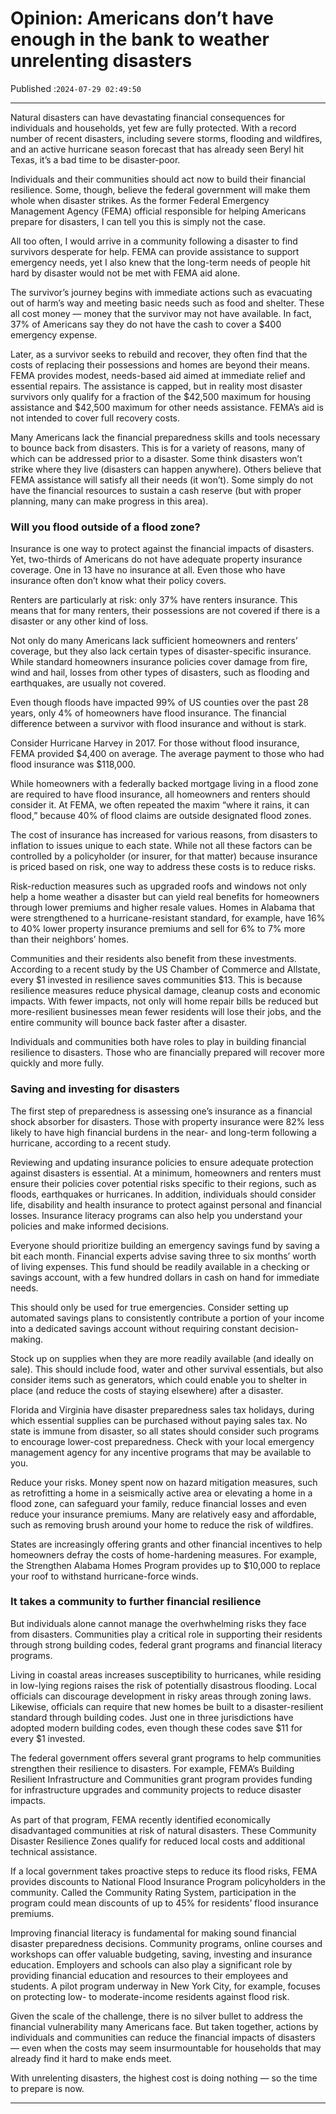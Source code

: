 # Opinion: Americans don’t have enough in the bank to weather unrelenting disasters

Published :`2024-07-29 02:49:50`

---

Natural disasters can have devastating financial consequences for individuals and households, yet few are fully protected. With a record number of recent disasters, including severe storms, flooding and wildfires, and an active hurricane season forecast that has already seen Beryl hit Texas, it’s a bad time to be disaster-poor.

Individuals and their communities should act now to build their financial resilience. Some, though, believe the federal government will make them whole when disaster strikes. As the former Federal Emergency Management Agency (FEMA) official responsible for helping Americans prepare for disasters, I can tell you this is simply not the case.

All too often, I would arrive in a community following a disaster to find survivors desperate for help. FEMA can provide assistance to support emergency needs, yet I also knew that the long-term needs of people hit hard by disaster would not be met with FEMA aid alone.

The survivor’s journey begins with immediate actions such as evacuating out of harm’s way and meeting basic needs such as food and shelter. These all cost money — money that the survivor may not have available. In fact, 37% of Americans say they do not have the cash to cover a $400 emergency expense.

Later, as a survivor seeks to rebuild and recover, they often find that the costs of replacing their possessions and homes are beyond their means. FEMA provides modest, needs-based aid aimed at immediate relief and essential repairs. The assistance is capped, but in reality most disaster survivors only qualify for a fraction of the $42,500 maximum for housing assistance and $42,500 maximum for other needs assistance. FEMA’s aid is not intended to cover full recovery costs.

Many Americans lack the financial preparedness skills and tools necessary to bounce back from disasters. This is for a variety of reasons, many of which can be addressed prior to a disaster. Some think disasters won’t strike where they live (disasters can happen anywhere). Others believe that FEMA assistance will satisfy all their needs (it won’t). Some simply do not have the financial resources to sustain a cash reserve (but with proper planning, many can make progress in this area).

### Will you flood outside of a flood zone?

Insurance is one way to protect against the financial impacts of disasters. Yet, two-thirds of Americans do not have adequate property insurance coverage. One in 13 have no insurance at all. Even those who have insurance often don’t know what their policy covers.

Renters are particularly at risk: only 37% have renters insurance. This means that for many renters, their possessions are not covered if there is a disaster or any other kind of loss.

Not only do many Americans lack sufficient homeowners and renters’ coverage, but they also lack certain types of disaster-specific insurance. While standard homeowners insurance policies cover damage from fire, wind and hail, losses from other types of disasters, such as flooding and earthquakes, are usually not covered.

Even though floods have impacted 99% of US counties over the past 28 years, only 4% of homeowners have flood insurance. The financial difference between a survivor with flood insurance and without is stark.

Consider Hurricane Harvey in 2017. For those without flood insurance, FEMA provided $4,400 on average. The average payment to those who had flood insurance was $118,000.

While homeowners with a federally backed mortgage living in a flood zone are required to have flood insurance, all homeowners and renters should consider it. At FEMA, we often repeated the maxim “where it rains, it can flood,” because 40% of flood claims are outside designated flood zones.

The cost of insurance has increased for various reasons, from disasters to inflation to issues unique to each state. While not all these factors can be controlled by a policyholder (or insurer, for that matter) because insurance is priced based on risk, one way to address these costs is to reduce risks.

Risk-reduction measures such as upgraded roofs and windows not only help a home weather a disaster but can yield real benefits for homeowners through lower premiums and higher resale values. Homes in Alabama that were strengthened to a hurricane-resistant standard, for example, have 16% to 40% lower property insurance premiums and sell for 6% to 7% more than their neighbors’ homes.

Communities and their residents also benefit from these investments. According to a recent study by the US Chamber of Commerce and Allstate, every $1 invested in resilience saves communities $13. This is because resilience measures reduce physical damage, cleanup costs and economic impacts. With fewer impacts, not only will home repair bills be reduced but more-resilient businesses mean fewer residents will lose their jobs, and the entire community will bounce back faster after a disaster.

Individuals and communities both have roles to play in building financial resilience to disasters. Those who are financially prepared will recover more quickly and more fully.

### Saving and investing for disasters

The first step of preparedness is assessing one’s insurance as a financial shock absorber for disasters. Those with property insurance were 82% less likely to have high financial burdens in the near- and long-term following a hurricane, according to a recent study.

Reviewing and updating insurance policies to ensure adequate protection against disasters is essential. At a minimum, homeowners and renters must ensure their policies cover potential risks specific to their regions, such as floods, earthquakes or hurricanes. In addition, individuals should consider life, disability and health insurance to protect against personal and financial losses. Insurance literacy programs can also help you understand your policies and make informed decisions.

Everyone should prioritize building an emergency savings fund by saving a bit each month. Financial experts advise saving three to six months’ worth of living expenses. This fund should be readily available in a checking or savings account, with a few hundred dollars in cash on hand for immediate needs.

This should only be used for true emergencies. Consider setting up automated savings plans to consistently contribute a portion of your income into a dedicated savings account without requiring constant decision-making.

Stock up on supplies when they are more readily available (and ideally on sale). This should include food, water and other survival essentials, but also consider items such as generators, which could enable you to shelter in place (and reduce the costs of staying elsewhere) after a disaster.

Florida and Virginia have disaster preparedness sales tax holidays, during which essential supplies can be purchased without paying sales tax. No state is immune from disaster, so all states should consider such programs to encourage lower-cost preparedness. Check with your local emergency management agency for any incentive programs that may be available to you.

Reduce your risks. Money spent now on hazard mitigation measures, such as retrofitting a home in a seismically active area or elevating a home in a flood zone, can safeguard your family, reduce financial losses and even reduce your insurance premiums. Many are relatively easy and affordable, such as removing brush around your home to reduce the risk of wildfires.

States are increasingly offering grants and other financial incentives to help homeowners defray the costs of home-hardening measures. For example, the Strengthen Alabama Homes Program provides up to $10,000 to replace your roof to withstand hurricane-force winds.

### It takes a community to further financial resilience

But individuals alone cannot manage the overhwhelming risks they face from disasters. Communities play a critical role in supporting their residents through strong building codes, federal grant programs and financial literacy programs.

Living in coastal areas increases susceptibility to hurricanes, while residing in low-lying regions raises the risk of potentially disastrous flooding. Local officials can discourage development in risky areas through zoning laws. Likewise, officials can require that new homes be built to a disaster-resilient standard through building codes. Just one in three jurisdictions have adopted modern building codes, even though these codes save $11 for every $1 invested.

The federal government offers several grant programs to help communities strengthen their resilience to disasters. For example, FEMA’s Building Resilient Infrastructure and Communities grant program provides funding for infrastructure upgrades and community projects to reduce disaster impacts.

As part of that program, FEMA recently identified economically disadvantaged communities at risk of natural disasters. These Community Disaster Resilience Zones qualify for reduced local costs and additional technical assistance.

If a local government takes proactive steps to reduce its flood risks, FEMA provides discounts to National Flood Insurance Program policyholders in the community. Called the Community Rating System, participation in the program could mean discounts of up to 45% for residents’ flood insurance premiums.

Improving financial literacy is fundamental for making sound financial disaster preparedness decisions. Community programs, online courses and workshops can offer valuable budgeting, saving, investing and insurance education. Employers and schools can also play a significant role by providing financial education and resources to their employees and students. A pilot program underway in New York City, for example, focuses on protecting low- to moderate-income residents against flood risk.

Given the scale of the challenge, there is no silver bullet to address the financial vulnerability many Americans face. But taken together, actions by individuals and communities can reduce the financial impacts of disasters — even when the costs may seem insurmountable for households that may already find it hard to make ends meet.

With unrelenting disasters, the highest cost is doing nothing — so the time to prepare is now.

---

